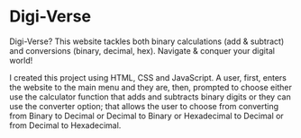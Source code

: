 # Digi-Verse
Digi-Verse?  This website tackles both binary calculations (add &amp; subtract) and conversions (binary, decimal, hex). Navigate &amp; conquer your digital world! 


I created this project using HTML, CSS and JavaScript. A user, first, enters the website to the main menu and they are, then, prompted to choose either use the calculator function that adds and subtracts binary digits or they can use the converter option; that allows the user to choose from converting from Binary to Decimal or Decimal to Binary or  Hexadecimal to Decimal or from Decimal to Hexadecimal.
